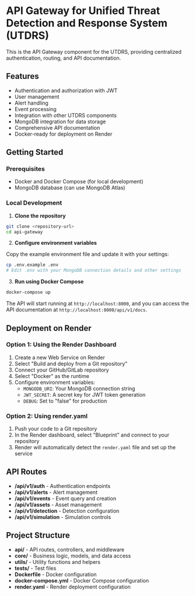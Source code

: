 # API Gateway for Unified Threat Detection and Response System (UTDRS)

This is the API Gateway component for the UTDRS, providing centralized authentication, routing, and API documentation.

## Features

- Authentication and authorization with JWT
- User management
- Alert handling
- Event processing
- Integration with other UTDRS components
- MongoDB integration for data storage
- Comprehensive API documentation
- Docker-ready for deployment on Render

## Getting Started

### Prerequisites

- Docker and Docker Compose (for local development)
- MongoDB database (can use MongoDB Atlas)

### Local Development

1. **Clone the repository**

```bash
git clone <repository-url>
cd api-gateway
```

2. **Configure environment variables**

Copy the example environment file and update it with your settings:

```bash
cp .env.example .env
# Edit .env with your MongoDB connection details and other settings
```

3. **Run using Docker Compose**

```bash
docker-compose up
```

The API will start running at `http://localhost:8000`, and you can access the API documentation at `http://localhost:8000/api/v1/docs`.

## Deployment on Render

### Option 1: Using the Render Dashboard

1. Create a new Web Service on Render
2. Select "Build and deploy from a Git repository"
3. Connect your GitHub/GitLab repository
4. Select "Docker" as the runtime
5. Configure environment variables:
   - `MONGODB_URI`: Your MongoDB connection string
   - `JWT_SECRET`: A secret key for JWT token generation
   - `DEBUG`: Set to "false" for production

### Option 2: Using render.yaml

1. Push your code to a Git repository
2. In the Render dashboard, select "Blueprint" and connect to your repository
3. Render will automatically detect the `render.yaml` file and set up the service

## API Routes

- **/api/v1/auth** - Authentication endpoints
- **/api/v1/alerts** - Alert management
- **/api/v1/events** - Event query and creation
- **/api/v1/assets** - Asset management
- **/api/v1/detection** - Detection configuration
- **/api/v1/simulation** - Simulation controls

## Project Structure

- **api/** - API routes, controllers, and middleware
- **core/** - Business logic, models, and data access
- **utils/** - Utility functions and helpers
- **tests/** - Test files
- **Dockerfile** - Docker configuration
- **docker-compose.yml** - Docker Compose configuration
- **render.yaml** - Render deployment configuration
